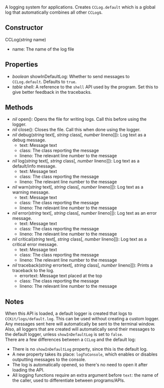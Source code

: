 A logging system for applications. Creates `CCLog.default` which is a global log that automatically combines all other `CCLog`s.
## Constructor
CCLog(*string* name)

* name: The name of the log file
## Properties
* *boolean* showInDefaultLog: Whether to send messages to `CCLog.default`. Defaults to `true`.
* *table* shell: A reference to the `shell` API used by the program. Set this to give better feedback in the tracebacks.
## Methods
* *nil* open(): Opens the file for writing logs. Call this before using the logger.
* *nil* close(): Closes the file. Call this when done using the logger.
* *nil* debug(*string* text\[, *string* class\[, *number* lineno\]\]): Log text as a debug message.
    * text: Message text
    * class: The class reporting the message
    * lineno: The relevant line number to the message
* *nil* log(*string* text\[, *string* class\[, *number* lineno\]\]): Log text as a default/info message.
    * text: Message text
    * class: The class reporting the message
    * lineno: The relevant line number to the message
* *nil* warn(*string* text\[, *string* class\[, *number* lineno\]\]): Log text as a warning message.
    * text: Message text
    * class: The class reporting the message
    * lineno: The relevant line number to the message
* *nil* error(*string* text\[, *string* class\[, *number* lineno\]\]): Log text as an error message.
    * text: Message text
    * class: The class reporting the message
    * lineno: The relevant line number to the message
* *nil* critical(*string* text\[, *string* class\[, *number* lineno\]\]): Log text as a critical error message.
    * text: Message text
    * class: The class reporting the message
    * lineno: The relevant line number to the message
* *nil* traceback(*string* errortext\[, *string* class\[, *number* lineno\]\]): Prints a traceback to the log.
    * errortext: Message text placed at the top
    * class: The class reporting the message
    * lineno: The relevant line number to the message
## Notes
When this API is loaded, a default logger is created that logs to `CCKit/logs/default.log`. This can be used without creating a custom logger.  
Any messages sent here will automatically be sent to the terminal window. Also, all loggers that are created will automatically send their messages to the default logger, unless `showInDefaultLog` is set to `false`.  
There are a few differences between a `CCLog` and the default log:

* There is no `showInDefaultLog` property, since this is the default log.
* A new property takes its place: `logToConsole`, which enables or disables outputting messages to the console.
* The log is automatically opened, so there's no need to open it after loading the API.
* All logging functions require an extra argument before `text`: the name of the caller, used to differentiate between programs/APIs.